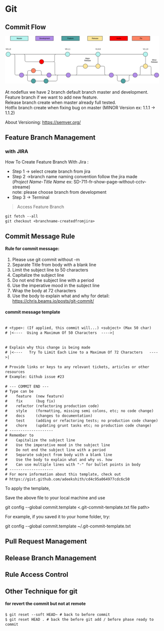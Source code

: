 # Git

## Commit Flow

![alt text](../images/git/git_flow.png "Commit Flow")
<br/><br/>
At nodeflux we have 2 branch default branch master and development. <br/>
Feature branch if we want to add new feature.<br/>
Release branch create when master already full tested. <br/>
Hotfix branch create when fixing bug on master (MINOR Version ex: 1.1.1 -> 1.1.2)

About Versioning:
https://semver.org/

## Feature Branch Management

### with JIRA

How To Create Feature Branch With Jira :

* Step 1 -> select create branch from jira
* Step 2 ->branch name naming convention follow the jira made <br/>
  (_Project Name_-_Title Name_ ex: SD-711-fr-show-page-without-cctv-streame)<br/>
  note: please choose branch from development
* Step 3 -> Terminal

> Access Feature Branch

```shell
git fetch --all
git checkout <branchname-createdfromjira>
```

## Commit Message Rule

#### Rule for commit message:

1. Please use git commit without -m
2. Separate Title from body with a blank line
3. Limit the subject line to 50 characters
4. Capitalize the subject line
5. Do not end the subject line with a period
6. Use the imperative mood in the subject line
7. Wrap the body at 72 characters
8. Use the body to explain what and why
   for detail: https://chris.beams.io/posts/git-commit/

#### commit message template
```shell

# <type>: (If applied, this commit will...) <subject> (Max 50 char)
# |<----  Using a Maximum Of 50 Characters  ---->|


# Explain why this change is being made
# |<----   Try To Limit Each Line to a Maximum Of 72 Characters   ---->|

# Provide links or keys to any relevant tickets, articles or other resources
# Example: Github issue #23

# --- COMMIT END ---
# Type can be
#    feature  (new feature)
#    fix      (bug fix)
#    refactor (refactoring production code)
#    style    (formatting, missing semi colons, etc; no code change)
#    docs     (changes to documentation)
#    test     (adding or refactoring tests; no production code change)
#    chore    (updating grunt tasks etc; no production code change)
# --------------------
# Remember to
#    Capitalize the subject line
#    Use the imperative mood in the subject line
#    Do not end the subject line with a period
#    Separate subject from body with a blank line
#    Use the body to explain what and why vs. how
#    Can use multiple lines with "-" for bullet points in body
# --------------------
# For more information about this template, check out
# https://gist.github.com/adeekshith/cd4c95a064977cdc6c50
```
To apply the template,

Save the above file to your local machine and use

git config --global commit.template <.git-commit-template.txt file path>

For example, if you saved it to your home folder, try:

git config --global commit.template ~/.git-commit-template.txt

## Pull Request Management

## Release Branch Management

## Rule Access Control

## Other Technique for git
#### for revert the commit but not at remote
```shell
$ git reset --soft HEAD~ # back to before commit
$ git reset HEAD . # back the before git add / before phase ready to commit
```
